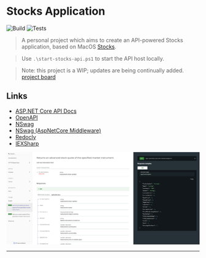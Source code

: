 
# Stocks Application
![Build](https://github.com/soca-git/stocks-api/actions/workflows/build.yml/badge.svg)
![Tests](https://github.com/soca-git/stocks-api/actions/workflows/dotnet.yml/badge.svg)

> A personal project which aims to create an API-powered Stocks application, based on MacOS [Stocks](https://support.apple.com/en-gb/guide/stocks/welcome/mac).

> Use ```.\start-stocks-api.ps1``` to start the API host locally.

> Note: this project is a WIP; updates are being continually added.  
> [project board](https://github.com/users/soca-git/projects/1/views/1)

## Links
- [ASP.NET Core API Docs](https://docs.microsoft.com/en-us/aspnet/core/tutorials/first-web-api?view=aspnetcore-6.0&tabs=visual-studio)
- [OpenAPI](https://github.com/OAI/OpenAPI-Specification)
- [NSwag](https://github.com/RicoSuter/NSwag)
- [NSwag (AspNetCore Middleware)](https://github.com/RicoSuter/NSwag/wiki/AspNetCore-Middleware)
- [Redocly](https://github.com/Redocly/redoc)
- [IEXSharp](https://iexcloud.io/community/blog/introducing-iexsharp-how-to-get-market-data-using-c-and-net)

![stocks-api-docs](./stocks-api-docs.png)

---

